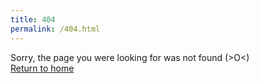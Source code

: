 ```yaml
---
title: 404
permalink: /404.html
---
```


Sorry, the page you were looking for was not found (>O<)<br>
<a href="/">Return to home</a>